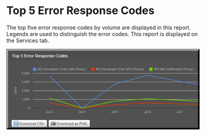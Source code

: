 ﻿---
sidebar_position: 3
---

# Top 5 Error Response Codes

<head>
  <meta name="guidename" content="API Management"/>
  <meta name="context" content="GUID-0e526344-e17e-4579-8154-5ea4eed0a69e"/>
</head>


The top five error response codes by volume are displayed in this report. Legends are used to distinguish the error codes. This report is displayed on the Services tab. 

![](../../../../../Images/ss_errors_top5_error_response_codes.jpg)

